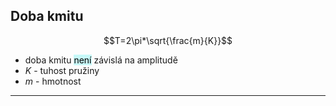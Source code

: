 ## Doba kmitu
$$T=2\pi*\sqrt{\frac{m}{K}}$$
- doba kmitu <mark style="background: #ABF7F7A6;">není</mark> závislá na amplitudě
- $K$ - tuhost pružiny
- $m$ - hmotnost
---
